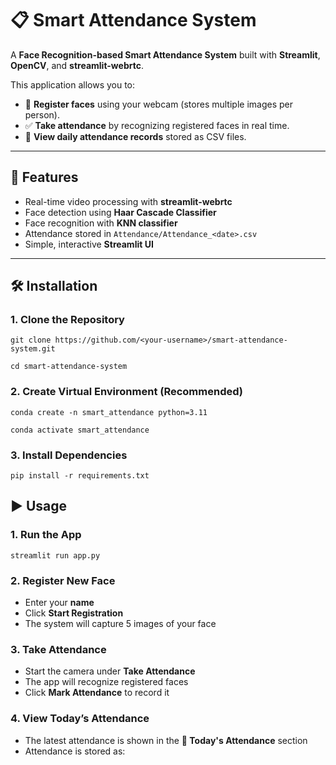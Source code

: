 # 📋 Smart Attendance System

A **Face Recognition-based Smart Attendance System** built with **Streamlit**, **OpenCV**, and **streamlit-webrtc**.  

This application allows you to:  
- 👤 **Register faces** using your webcam (stores multiple images per person).  
- ✅ **Take attendance** by recognizing registered faces in real time.  
- 📅 **View daily attendance records** stored as CSV files.  

---

## 🚀 Features
- Real-time video processing with **streamlit-webrtc**  
- Face detection using **Haar Cascade Classifier**  
- Face recognition with **KNN classifier**  
- Attendance stored in `Attendance/Attendance_<date>.csv`  
- Simple, interactive **Streamlit UI**  

---

## 🛠️ Installation

### 1. Clone the Repository
```
git clone https://github.com/<your-username>/smart-attendance-system.git
```
```
cd smart-attendance-system
```

### 2. Create Virtual Environment (Recommended)
```
conda create -n smart_attendance python=3.11
```
```
conda activate smart_attendance
```

### 3. Install Dependencies
```
pip install -r requirements.txt
```


## ▶️ Usage

### 1. Run the App
```
streamlit run app.py
```

### 2. Register New Face
- Enter your **name**  
- Click **Start Registration**  
- The system will capture 5 images of your face  

### 3. Take Attendance
- Start the camera under **Take Attendance**  
- The app will recognize registered faces  
- Click **Mark Attendance** to record it  

### 4. View Today’s Attendance
- The latest attendance is shown in the **📅 Today's Attendance** section  
- Attendance is stored as:  
